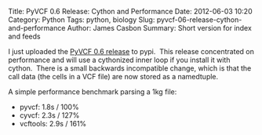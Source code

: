 Title: PyVCF 0.6 Release: Cython and Performance
Date: 2012-06-03 10:20
Category: Python
Tags: python, biology
Slug: pyvcf-06-release-cython-and-performance
Author: James Casbon
Summary: Short version for index and feeds

<p>I just uploaded the <a href="https://crate.io/packages/PyVCF/">PyVCF 0.6 release</a> to pypi. &nbsp;This release concentrated on performance and will use a cythonized inner loop if you install it with cython. &nbsp;There is a small backwards incompatible change, which is that the call data (the cells in a VCF file) are now stored as a namedtuple.</p>
<p>A simple performance benchmark parsing a 1kg file:&nbsp;</p>
<ul>
<li>pyvcf: 1.8s / 100%</li>
<li>cyvcf: 2.3s / 127%</li>
<li>vcftools: 2.9s / 161%</li>
</ul>
